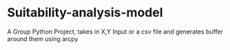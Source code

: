 # Suitability-analysis-model
A Group Python Project, takes in X,Y Input or a csv file and generates buffer around them using arcpy
